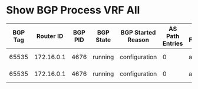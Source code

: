 
# Show BGP Process VRF All
| BGP Tag | Router ID | BGP PID | BGP State | BGP Started Reason | AS Path Entries | AS Format | Isolate Mode | Memory State | Mode | Paths Per Attribute | Performance Mode | Bytes Used | Entries Pending Delete | VRF | Cluster ID | Configured Router ID | Number of Configured Peers | Number of Established Peers | Pending Peers | VRF ID | VRF RD | VRF State | Address Family | Peer | Active Peers | Aggregates | Networks | Paths | Routes | Table ID | Table State |
| ------- | --------- | ------- | --------- | ------------------ | --------------- | --------- | ------------ | ------------ | ---- | ------------------- | ---------------- | ---------- | ---------------------- | --- | ---------- | -------------------- | -------------------------- | --------------------------- | ------------- | ------ | ------ | --------- | -------------- | ---- | ------------ | ---------- | -------- | ----- | ------ | -------- | ----------- |
| 65535 | 172.16.0.1 | 4676 | running | configuration | 0 | asplain | No | ok | Initialized | 1 | No | 128 | 0 | default | 0.0.0.0 | 0.0.0.0 | 1 | 0 | 0 | 1 | not configured | up | ipv4 unicast | 0 | 0 | 0 | 1 | 1 | 1 | 0x1 | up |
| 65535 | 172.16.0.1 | 4676 | running | configuration | 0 | asplain | No | ok | Initialized | 1 | No | 128 | 0 | default | 0.0.0.0 | 0.0.0.0 | 1 | 0 | 0 | 1 | not configured | up | ipv6 unicast | 0 | 0 | 0 | 0 | 0 | 0 | 0x80000001 | up |